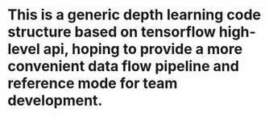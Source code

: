 # This is a generic depth learning code structure based on tensorflow high-level api, hoping to provide a more convenient data flow pipeline and reference mode for team development.

